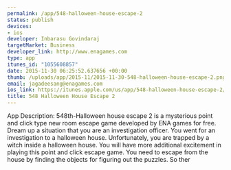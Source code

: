 ```yaml
--- 
permalink: /app/548-halloween-house-escape-2
status: publish
devices: 
- ios
developer: Inbarasu Govindaraj
targetMarket: Business
developer_link: http://www.enagames.com
type: app
itunes_id: "1055608857"
date: 2015-11-30 06:25:52.637656 +00:00
thumb: /uploads/app/2015-11/2015-11-30-548-halloween-house-escape-2.png
email: jagadeesang@enagames.com
ios_link: https://itunes.apple.com/us/app/548-halloween-house-escape-2/id1055608857?mt=8
title: 548 Halloween House Escape 2
---
```


App Description:  548th-Halloween house escape 2 is a mysterious point and click type new room escape game developed by ENA games for free. Dream up a situation that you are an investigation officer. You went for an investigation to a halloween house. Unfortunately, you are trapped by a witch inside a halloween house. You will have more additional excitement in playing this point and click escape game. You need to escape from the house by finding the objects for figuring out the puzzles. So ther
